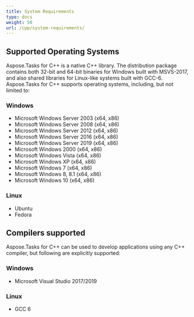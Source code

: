 ```yaml
---
title: System Requirements
type: docs
weight: 50
url: /cpp/system-requirements/
---
```


## **Supported Operating Systems**
Aspose.Tasks for C++ is a native C++ library. The distribution package contains both 32-bit and 64-bit binaries for Windows built with MSVS-2017, and also shared libraries for Linux-like systems built with  GCC-6. Aspose.Tasks for C++ supports operating systems, including, but not limited to:
### **Windows**
- Microsoft Windows Server 2003 (x64, x86)
- Microsoft Windows Server 2008 (x64, x86)
- Microsoft Windows Server 2012 (x64, x86)
- Microsoft Windows Server 2016 (x64, x86)
- Microsoft Windows Server 2019 (x64, x86)
- Microsoft Windows 2000 (x64, x86)
- Microsoft Windows Vista (x64, x86)
- Microsoft Windows XP (x64, x86)
- Microsoft Windows 7 (x64, x86)
- Microsoft Windows 8, 8.1 (x64, x86)
- Microsoft Windows 10 (x64, x86)
### **Linux**
- Ubuntu
- Fedora

## **Compilers supported**
Aspose.Tasks for C++ can be used to develop applications using any C++ compiler, but following are explicitly supported:
### **Windows**
- Microsoft Visual Studio 2017/2019
### **Linux**
- GCC 6

